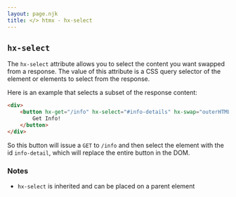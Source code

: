 ```yaml
---
layout: page.njk
title: </> htmx - hx-select
---
```


## `hx-select`

The `hx-select` attribute allows you to select the content you want swapped from a response.  The value of
 this attribute is a CSS query selector of the element or elements to select from the response.

Here is an example that selects a subset of the response content:

```html
<div>
    <button hx-get="/info" hx-select="#info-details" hx-swap="outerHTML">
        Get Info!
    </button>
</div>
```

So this button will issue a `GET` to `/info` and then select the element with the id `info-detail`,
which will replace the entire button in the DOM.

### Notes

* `hx-select` is inherited and can be placed on a parent element

